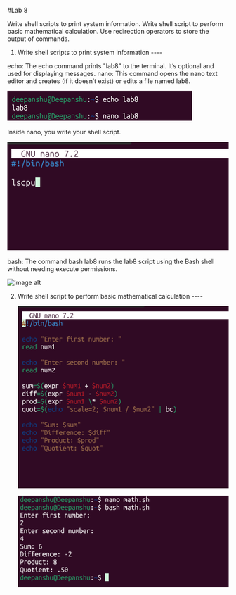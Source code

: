 #Lab 8

Write shell scripts to print system information. Write shell script to perform basic mathematical calculation. Use redirection operators to store the output of commands.

1) Write shell scripts to print system information ----

echo: The echo command prints "lab8" to the terminal. It’s optional and used for displaying messages.
nano: This command opens the nano text editor and creates (if it doesn’t exist) or edits a file named lab8.

![image alt](https://github.com/deepanshusingla076/G18-Linux-administration-/blob/13a013b779778803f1706a2685a99eec05fb1310/lab8-1.png)

Inside nano, you write your shell script.

![image alt](https://github.com/deepanshusingla076/G18-Linux-administration-/blob/3d1c84bc8a93c61f51a81ea636f242b0d202f8f3/lab8-2.png)

bash: The command bash lab8 runs the lab8 script using the Bash shell without needing execute permissions.

![image alt]()


2) Write shell script to perform basic mathematical calculation ----

   ![image alt](https://github.com/deepanshusingla076/G18-Linux-administration-/blob/e2fd1a4103164ea99cac1687b6706ec4c0178832/lab8-4.png)

   ![image alt](https://github.com/deepanshusingla076/G18-Linux-administration-/blob/06ddd5de83ecfb8551cdfe8b12c31b5c098500f1/lab8-5.png)

   
